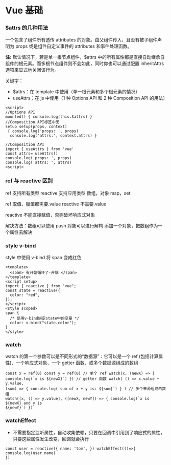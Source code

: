 # Vue 基础

### $attrs 的几种用法

一个包含了组件所有透传 attributes 的对象。由父组件传入，且没有被子组件声明为 props 或是组件自定义事件的 attributes 和事件处理函数。

**注:**
默认情况下，若是单一根节点组件，$attrs 中的所有属性都是直接自动继承自组件的根元素。而多根节点组件则不会如此，同时你也可以通过配置 inheritAttrs 选项来显式地关闭该行为。

关键字：

- $attrs：在 template 中使用（单一根元素和多个根元素的情况）
- useAttrs：在 js 中使用（1 种 Options API 和 2 种 Composition API 的用法）

```vue
<script>
//Options API
mounted() { console.log(this.$attrs) }
//Composition API标签中无
setup setup(props, context)
 { console.log('props: ', props)
  console.log('attrs:', context.attrs) }

//Composition API
import { useAttrs } from 'vue'
const attrs= useAttrs()
console.log('props: ', props)
console.log('attrs: ', attrs)
<script>

```

### ref 与 reactive 区别

ref 支持所有类型 reactive 支持应用类型 数组，对象 map，set

ref 取值，赋值都需要.value reactive 不需要.value

reactive 不能直接赋值，否则破坏响应式对象

解决方法：数组可以使用 push 对象可以进行解构 添加一个对象，把数组作为一个属性去解决

### style v-bind

style 中使用 v-bind 将 span 变成红色

```vue
<template>
  <span> 有开始循环了-开端 </span>
</template>
<script setup>
import { reactive } from "vue";
const state = reactive({
  color: "red",
});
</script>
<style scoped>
span {
  /* 使用v-bind绑定state中的变量 */
  color: v-bind("state.color");
}
</style>
```

### watch

watch 的第一个参数可以是不同形式的“数据源”：它可以是一个 ref (包括计算属性)、一个响应式对象、一个 getter 函数、或多个数据源组成的数组

```vue
const x = ref(0) const y = ref(0) // 单个 ref watch(x, (newX) => {
console.log(`x is ${newX}`) }) // getter 函数 watch( () => x.value + y.value,
(sum) => { console.log(`sum of x + y is: ${sum}`) } ) // 多个来源组成的数组
watch([x, () => y.value], ([newX, newY]) => { console.log(`x is ${newX} and y is
${newY}`) })
```

### watchEffect

- 不需要指定监听属性，自动收集依赖，只要在回调中引用到了响应式的属性，只要这些属性发生改变，回调就会执行

```vue
const user = reactive({ name: 'tom', }) watchEffect(()=>{ console.log(user.name)
})
```
